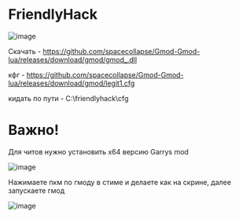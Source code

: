 # FriendlyHack

![image](https://github.com/spacecollapse/Gmod-Gmod-lua/assets/53594431/c4539394-b26c-42c2-ae19-bf5aef03d5bb)


Скачать - https://github.com/spacecollapse/Gmod-Gmod-lua/releases/download/gmod/gmod_.dll

кфг - https://github.com/spacecollapse/Gmod-Gmod-lua/releases/download/gmod/legit1.cfg

кидать по пути - C:\friendlyhack\cfg

# Важно!

Для читов нужно установить x64 версию Garrys mod 

![image](https://user-images.githubusercontent.com/53594431/210784411-6c3e6227-12a0-4c87-ba3c-ec184bf1e0a7.png)

Нажимаете пкм по гмоду в стиме и делаете как на скрине, далее запускаете гмод

![image](https://user-images.githubusercontent.com/53594431/210784520-0faefc31-40a6-40ac-9ef5-0ac96d522dcf.png)

